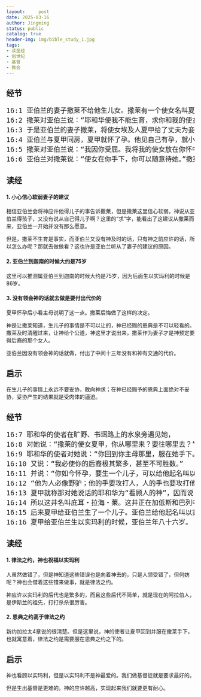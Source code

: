 ```yaml
---
layout:     post
date: 2025-03-16
author: Jingming
status: public
catalog: true
header-img: img/bible_study_1.jpg
tags:
- 读圣经
- 创世纪
- 基督
- 教会
---
```


## 经节

<pre style="font-size: 18px;">
16:1 亚伯兰的妻子撒莱不给他生儿女。撒莱有一个使女名叫夏甲，是埃及人。
16:2 撒莱对亚伯兰说：“耶和华使我不能生育，求你和我的使女同房，或者我可以因她得孩子。”（“得孩子”原文作“被建立”）亚伯兰听从了撒莱的话。
16:3 于是亚伯兰的妻子撒莱，将使女埃及人夏甲给了丈夫为妾。那时亚伯兰在迦南已经住了十年。
16:4 亚伯兰与夏甲同房，夏甲就怀了孕。他见自己有孕，就小看他的主母。
16:5 撒莱对亚伯兰说：“我因你受屈。我将我的使女放在你怀中，她见自己有了孕就小看我，愿耶和华在你我中间判断。”
16:6 亚伯兰对撒莱说：“使女在你手下，你可以随意待她。”撒莱苦待她，她就从撒莱面前逃走了。
</pre>

## 读经

#### 1. 小心信心软弱妻子的建议

相信亚伯兰会将神应许他得儿子的事告诉撒莱，但是撒莱这里信心软弱，神说从亚伯兰得孩子，又没有说从自己得儿子啊？这里的“求”字，能看出了这建议从撒莱而来，亚伯兰一开始并没有那么愿意。

但是，撒莱不生育是事实，而亚伯兰又没有神及时的话，只有神之前应许的话，所以怎么办呢？那就去做做看？这也许是亚伯兰听从了妻子的建议的原因。

#### 2. 亚伯兰到迦南的时候大约是75岁

这里可以推测属亚伯兰到迦南的时候大约是75岁，因为后面生以实玛利的时候是86岁。

#### 3. 没有领会神的话就去做是要付出代价的

夏甲怀孕后小看主母说明了这一点。撒莱后悔做了这样的决定。

神是让撒莱知道，生儿子的事情是不可以让的，神已经赐的恩典是不可以轻看的。撒莱及时清醒过来，让神给个公道，神这里才说出来，撒莱作为妻子才是神预定要得后裔的那个女人。

亚伯兰因没有领会神的话就做，付出了中间十三年没有和神有交通的代价。

## 启示

在生儿子的事情上永远不要妥协，敢向神求；在神已经赐予的恩典上面绝对不妥协，妥协产生的结果就是受肉体的逼迫。

## 经节

<pre style="font-size: 18px;">
16:7 耶和华的使者在旷野、书珥路上的水泉旁遇见她，
16:8 对她说：“撒莱的使女夏甲，你从哪里来？要往哪里去？”夏甲说：“我从我的主母撒莱面前逃出来。”
16:9 耶和华的使者对她说：“你回到你主母那里，服在她手下。”
16:10 又说：“我必使你的后裔极其繁多，甚至不可胜数。”
16:11 并说：“你如今怀孕，要生一个儿子，可以给他起名叫以实玛利，因为耶和华听见了你的苦情。”（以实玛利就是“神听见”的意思）
16:12 “他为人必像野驴；他的手要攻打人，人的手也要攻打他；他必住在众弟兄的东边。”
16:13 夏甲就称那对她说话的耶和华为“看顾人的神”，因而说：“在这里我也看见那看顾我的吗？”
16:14 所以这井名叫庇耳・拉海・莱。这井正在加低斯和巴列中间。
16:15 后来夏甲给亚伯兰生了一个儿子。亚伯兰给他起名叫以实玛利。
16:16 夏甲给亚伯兰生以实玛利的时候，亚伯兰年八十六岁。
</pre>

## 读经

#### 1. 律法之约，神也祝福以实玛利

人虽然做错了，但是神知道这些错误也是向着神去的，只是人领受错了，但何妨呢？神也会借着这些错来做事，就是律法之约。

神应许以实玛利的后代也是繁多的，而且这些后代不简单，就是现在的阿拉伯人，是伊斯兰的祖先，打打杀杀很厉害。

#### 2. 恩典之约高于律法之约

新约加拉太4章说的很清楚。但是这里说，神的使者让夏甲回到并服在撒莱手下，也就寓意着，律法之约是需要服在恩典之约之下的。

## 启示

神也看顾以实玛利，但是以实玛利不是神最爱的。我们做基督徒就是要求最好的。

但是生出基督是更难的。神的应许越高，实现起来我们就要更有耐心。
